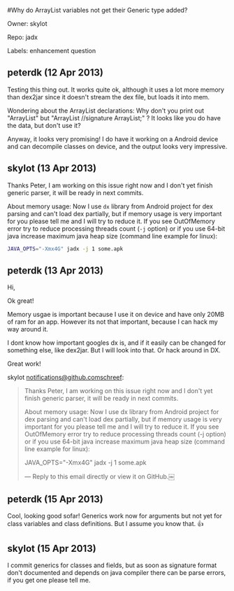 #Why do ArrayList variables not get their Generic type added?

Owner: skylot

Repo: jadx

Labels: enhancement question 

## peterdk (12 Apr 2013)

Testing this thing out. It works quite ok, although it uses a lot more memory than dex2jar since it doesn't stream the dex file, but loads it into mem.

Wondering about the ArrayList declarations:
Why don't you print out "ArrayList<String>" but "ArrayList //signature ArrayList<String>;" ?
It looks like you do have the data, but don't use it?

Anyway, it looks very promising! I do have it working on a Android device and can decompile classes on device, and the output looks very impressive. 


## skylot (13 Apr 2013)

Thanks Peter,
I am working on this issue right now and I don't yet finish generic parser, it will be ready in next commits.

About memory usage:
Now I use `dx` library from Android project for dex parsing and can't load dex partially, but if memory usage is very important for you please tell me and I will try to reduce it.
If you see OutOfMemory error try to reduce processing threads count (`-j` option) or if you use 64-bit java increase maximum java heap size (command line example for linux):

``` bash
JAVA_OPTS="-Xmx4G" jadx -j 1 some.apk
```


## peterdk (13 Apr 2013)

Hi,

Ok great! 

Memory usgae is important because I use it on device and have only 20MB of ram for an app. However its not that important, because I can hack my way around it.

I dont know how important googles dx is, and if it easily can be changed for something else, like dex2jar. But I will look into that. Or hack around in DX.

Great work!

skylot notifications@github.comschreef:

> Thanks Peter,
> I am working on this issue right now and I don't yet finish generic parser, it will be ready in next commits.
> 
> About memory usage:
> Now I use dx library from Android project for dex parsing and can't load dex partially, but if memory usage is very important for you please tell me and I will try to reduce it.
> If you see OutOfMemory error try to reduce processing threads count (-j option) or if you use 64-bit java increase maximum java heap size (command line example for linux):
> 
> JAVA_OPTS="-Xmx4G" jadx -j 1 some.apk 
> 
> —
> Reply to this email directly or view it on GitHub.￼


## peterdk (15 Apr 2013)

Cool, looking good sofar! Generics work now for arguments but not yet for class variables and class definitions. But I assume you know that. :+1: 


## skylot (15 Apr 2013)

I commit generics for classes and fields, but as soon as signature format don't documented and depends on java compiler there can be parse errors, if you get one please tell me.


